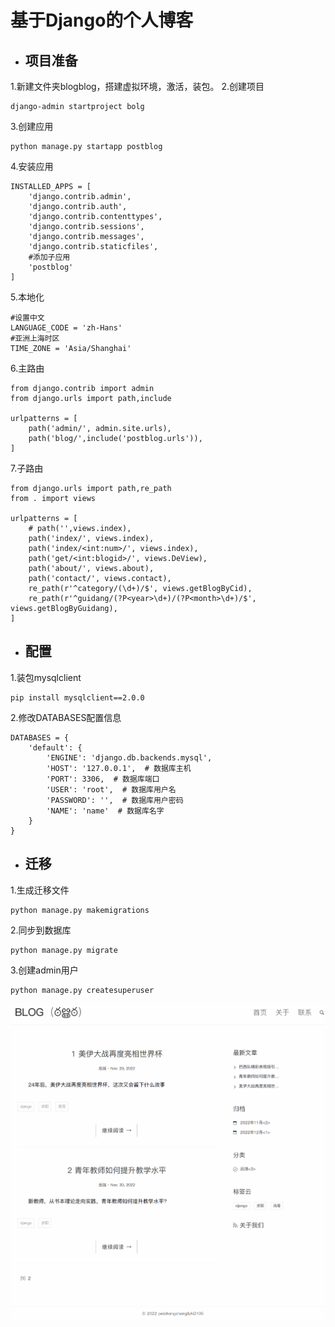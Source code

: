 # 基于Django的个人博客

- ## 项目准备

1.新建文件夹blogblog，搭建虚拟环境，激活，装包。
2.创建项目

```
django-admin startproject bolg
```
3.创建应用
```
python manage.py startapp postblog
```
4.安装应用
```
INSTALLED_APPS = [
    'django.contrib.admin',
    'django.contrib.auth',
    'django.contrib.contenttypes',
    'django.contrib.sessions',
    'django.contrib.messages',
    'django.contrib.staticfiles',
    #添加子应用
    'postblog'
]
```
5.本地化
```
#设置中文
LANGUAGE_CODE = 'zh-Hans'
#亚洲上海时区
TIME_ZONE = 'Asia/Shanghai'
```
6.主路由
```
from django.contrib import admin
from django.urls import path,include

urlpatterns = [
    path('admin/', admin.site.urls),
    path('blog/',include('postblog.urls')),
]

```
7.子路由
```
from django.urls import path,re_path
from . import views

urlpatterns = [
    # path('',views.index),
    path('index/', views.index),
    path('index/<int:num>/', views.index),
    path('get/<int:blogid>/', views.DeView),
    path('about/', views.about),
    path('contact/', views.contact),
    re_path(r'^category/(\d+)/$', views.getBlogByCid),
    re_path(r'^guidang/(?P<year>\d+)/(?P<month>\d+)/$', views.getBlogByGuidang),
]
```

- ## 配置

1.装包mysqlclient

```
pip install mysqlclient==2.0.0
```
2.修改DATABASES配置信息
```
DATABASES = {
    'default': {
        'ENGINE': 'django.db.backends.mysql',
        'HOST': '127.0.0.1',  # 数据库主机
        'PORT': 3306,  # 数据库端口
        'USER': 'root',  # 数据库用户名
        'PASSWORD': '',  # 数据库用户密码
        'NAME': 'name'  # 数据库名字
    }
}
```


- ## 迁移

1.生成迁移文件

```
python manage.py makemigrations
```
2.同步到数据库

```
python manage.py migrate
```
3.创建admin用户
```
python manage.py createsuperuser
```

![avatar](blog.gif)

